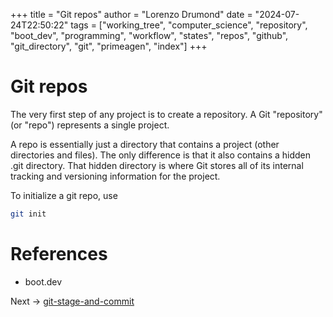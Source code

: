 +++
title = "Git repos"
author = "Lorenzo Drumond"
date = "2024-07-24T22:50:22"
tags = ["working_tree",  "computer_science",  "repository",  "boot_dev",  "programming",  "workflow",  "states",  "repos",  "github",  "git_directory",  "git",  "primeagen",  "index"]
+++


# Git repos

The very first step of any project is to create a
repository. A Git "repository" (or "repo") represents a
single project.

A repo is essentially just a directory that contains a
project (other directories and files). The only difference
is that it also contains a hidden .git directory. That
hidden directory is where Git stores all of its internal
tracking and versioning information for the project.

To initialize a git repo, use

```bash
git init
```

# References

- boot.dev

Next -> [git-stage-and-commit](/wiki/git-stage-and-commit/)
